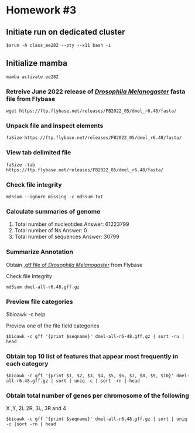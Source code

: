 # Homework #3

## Initiate run on dedicated cluster

```$srun -A class_ee282 --pty --x11 bash -i```

## Initialize mamba

```mamba activate ee282```

### Retreive June 2022 release of [*Drosophila Melanogaster*](https://ftp.flybase.net/releases/FB2022_05/dmel_r6.48/fasta/dmel-all-CDS-r6.48.fasta.gz) fasta file from Flybase

```wget https://ftp.flybase.net/releases/FB2022_05/dmel_r6.48/fasta/```

### Unpack file and inspect elements

```faSize https://ftp.flybase.net/releases/FB2022_05/dmel_r6.48/fasta/```

### View tab delimited file

```faSize -tab https://ftp.flybase.net/releases/FB2022_05/dmel_r6.48/fasta/```

### Check file integrity

```md5sum --ignore missing -c md5sum.txt```

### Calculate summaries of genome

1. Total number of nucleotides Answer: 61223799
2. Total number of Ns Answer: 0
3. Total number of sequences Answer: 30799

### Summarize Annotation

Obtain [.gtf file of *Drosophila Melanogaster*](https://ftp.flybase.net/releases/FB2022_05/dmel_r6.48/gtf/)
from Flybase

Check file Integrity

```md5sum dmel-all-r6.48.gff.gz```

### Preview file categories

$bioawk -c help

Preview one of the file field categories

```$bioawk -c gff '{print $seqname}' dmel-all-r6-48.gff.gz | sort -ru | head```

### Obtain top 10 list of features that appear most frequently in each category

``` $bioawk -c gff '{print $1, $2, $3, $4, $5, $6, $7, $8, $9, $10}' dmel-all-r6.48.gff.gz | sort | uniq -c | sort -rn | head ```

### Obtain total number of genes per chromosome of the following

 X ,Y, 2L 2R, 3L, 3R and 4

```$bioawk -c gff '{print $seqname}' dmel-all-r6.48.gff.gz | sort | uniq -c |sort -rn | head```
